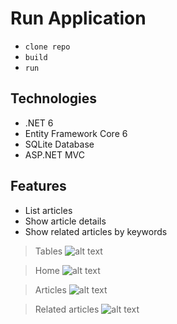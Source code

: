 # Run Application

- ``` clone repo ``` 
- ``` build ``` 
- ``` run ``` 

## Technologies
- .NET 6
- Entity Framework Core 6
- SQLite Database
- ASP.NET MVC

## Features
- List articles
- Show article details
- Show related articles by keywords

>Tables
![alt text](https://github.com/rafaelfrancodev/CMSChallenge/tree/main/Images/tables.png?raw=true)

>Home
![alt text](https://github.com/rafaelfrancodev/CMSChallenge/tree/main/Images/home.png?raw=true)

>Articles
![alt text](https://github.com/rafaelfrancodev/CMSChallenge/tree/main/Images/articles.png?raw=true)

>Related articles
![alt text](https://github.com/rafaelfrancodev/CMSChallenge/tree/main/Images/related-articles.png?raw=true)


